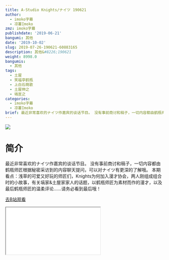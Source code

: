 ```yaml
---
title: A-Studio Knights/ナイツ 190621
author:
  - imoko字幕
  - 凉薯Imoko
zmz: imoko字幕
publishdate: '2019-06-21'
bangumi: 其他
date: '2019-10-02'
slug: 2019-07-26-190621-60883165
description: 其他&#8226;190621
weight: 8998.0
bangumis:
  - 其他
tags:
  - 土屋
  - 笑福亭鹤瓶
  - 上白石萌歌
  - 土屋伸之
  - 塙宣之
categories:
  - imoko字幕
  - 凉薯Imoko
brief: 最近非常喜欢的ナイツ作嘉宾的谈话节目。 没有事前商讨和稿子，一切内容都由鹤瓶师匠根据秘密采访到的内容聊天提问，可以对ナイツ有更深的了解哦。 本期看点：浅草的可爱又好玩的师匠们，Knights为何加入漫才协会，两人刚组成组合时的小故事，有关塙家&土屋家家人的话题，以鹤瓶师匠为素材而作的漫才，以及最后鹤瓶师匠的温柔评论……请务必看到最后哦！
---
```

![](https://raw.githubusercontent.com/tcgriffith/owaraisite/master/static/tmpimg/cf03ca970cde496685e2c3a6c942bec6a76e97d4.jpg.480.jpg)
# 简介  
最近非常喜欢的ナイツ作嘉宾的谈话节目。
没有事前商讨和稿子，一切内容都由鹤瓶师匠根据秘密采访到的内容聊天提问，可以对ナイツ有更深的了解哦。
本期看点：浅草的可爱又好玩的师匠们，Knights为何加入漫才协会，两人刚组成组合时的小故事，有关塙家&土屋家家人的话题，以鹤瓶师匠为素材而作的漫才，以及最后鹤瓶师匠的温柔评论……请务必看到最后哦！  

[去B站观看](https://www.bilibili.com/video/av60883165/)
<div class ="resp-container"><iframe class="testiframe" src="//player.bilibili.com/player.html?aid=60883165"", scrolling="no", allowfullscreen="true" > </iframe></div> 
